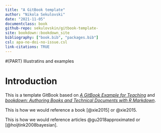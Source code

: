 ```yaml
--- 
title: "A GitBook template"
author: "Nikola Sekulovski"
date: "2021-11-05"
documentclass: book
github-repo: sekulovskin/gitbook-template-
site: bookdown::bookdown_site
bibliography: ["book.bib", "packages.bib"]
csl: apa-no-doi-no-issue.csl
link-citations: TRUE
---
```

#(PART) Illustratins and examples
# Introduction

This is a template GitBook based on [*A GitBook Example for Teaching*](https://cjvanlissa.github.io/gitbook-demo/) and [*bookdown: Authoring Books and Technical Documents with R Markdown*](https://bookdown.org/yihui/bookdown/).

This is how we would reference a book [@xie2015] or @xie2015.

This is how we would reference articles @gu2018approximated or [@hoijtink2008bayesian].





